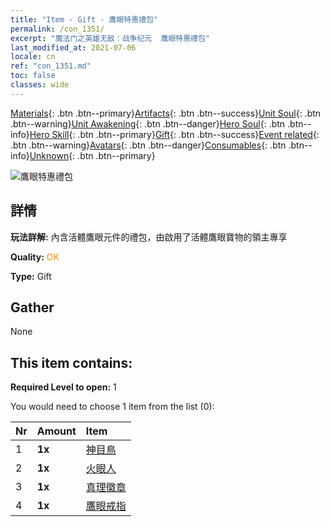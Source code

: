 ```yaml
---
title: "Item - Gift - 鷹眼特惠禮包"
permalink: /con_1351/
excerpt: "魔法门之英雄无敌：战争纪元  鷹眼特惠禮包"
last_modified_at: 2021-07-06
locale: cn
ref: "con_1351.md"
toc: false
classes: wide
---
```

 [Materials](/ItemsCN/){: .btn .btn--primary}[Artifacts](/ItemsCN/Artifacts/){: .btn .btn--success}[Unit Soul](/ItemsCN/UnitSoul/){: .btn .btn--warning}[Unit Awakening](/ItemsCN/UnitAwakening/){: .btn .btn--danger}[Hero Soul](/ItemsCN/HeroSoul/){: .btn .btn--info}[Hero Skill](/ItemsCN/HeroSkill/){: .btn .btn--primary}[Gift](/ItemsCN/Gift/){: .btn .btn--success}[Event related](/ItemsCN/Events/){: .btn .btn--warning}[Avatars](/ItemsCN/Avatars/){: .btn .btn--danger}[Consumables](/ItemsCN/Consumables/){: .btn .btn--info}[Unknown](/ItemsCN/Unknown/){: .btn .btn--primary}

 ![鷹眼特惠禮包](/images/t/i_906028.png)

## 詳情
 **玩法詳解:** 內含活體鷹眼元件的禮包，由啟用了活體鷹眼寶物的領主專享

 **Quality:** <span style="color: #FF8C00">OK</span>

 **Type:** Gift

## Gather

  None

## This item contains:

 **Required Level to open:** 1

 You would need to choose 1 item from the list (0):

  | Nr | Amount |     Item    |
  |:---|:-------|:------------|
  | 1 |  **1x** | [神目鳥](/cn/Items/art_132/) |  | 
  | 2 |  **1x** | [火眼人](/cn/Items/art_133/) |  | 
  | 3 |  **1x** | [真理徽章](/cn/Items/art_134/) |  | 
  | 4 |  **1x** | [鷹眼戒指](/cn/Items/art_135/) |  | 
